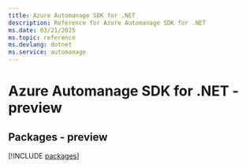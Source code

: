 ```yaml
---
title: Azure Automanage SDK for .NET
description: Reference for Azure Automanage SDK for .NET
ms.date: 03/21/2025
ms.topic: reference
ms.devlang: dotnet
ms.service: automanage
---
```

# Azure Automanage SDK for .NET - preview
## Packages - preview
[!INCLUDE [packages](automanage-index.md)]